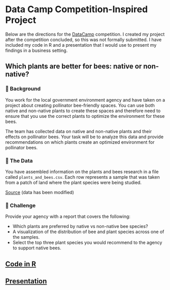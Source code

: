 # Data Camp Competition-Inspired Project

Below are the directions for the [DataCamp](https://app.datacamp.com/learn/competitions/bee-friendly-plants) competition. I created my project after the competition concluded, so this was not formally submitted. I have included my code in R and a presentation that I would use to present my findings in a business setting.

## Which plants are better for bees: native or non-native?

### 📖 Background
You work for the local government environment agency and have taken on a project about creating pollinator bee-friendly spaces. You can use both native and non-native plants to create these spaces and therefore need to ensure that you use the correct plants to optimize the environment for these bees.

The team has collected data on native and non-native plants and their effects on pollinator bees. Your task will be to analyze this data and provide recommendations on which plants create an optimized environment for pollinator bees.

### 💾 The Data
You have assembled information on the plants and bees research in a file called `plants_and_bees.csv`. Each row represents a sample that was taken from a patch of land where the plant species were being studied.

[Source](https://datadryad.org/stash/dataset/doi%253A10.5061%252Fdryad.pzgmsbcj8) (data has been modified)

### 💪 Challenge
Provide your agency with a report that covers the following:
* Which plants are preferred by native vs non-native bee species?
* A visualization of the distribution of bee and plant species across one of the samples.
* Select the top three plant species you would recommend to the agency to support native bees.

## [Code in R](bees.html)
## [Presentation](https://docs.google.com/presentation/d/1qXnJ9NKR5zUDQzQz9CW5uKH6W0XH9YnZa_qwRU-GMrY/view?usp=sharing)
